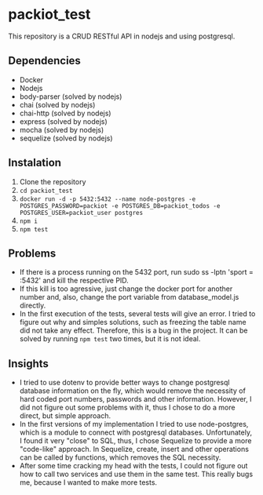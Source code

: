 # packiot_test

This repository is a CRUD RESTful API in nodejs and using postgresql.

## Dependencies

* Docker
* Nodejs
* body-parser (solved by nodejs)
* chai (solved by nodejs)
* chai-http (solved by nodejs)
* express (solved by nodejs)
* mocha (solved by nodejs)
* sequelize (solved by nodejs)

## Instalation

1. Clone the repository
2. `cd packiot_test`
3. `docker run -d -p 5432:5432 --name node-postgres -e POSTGRES_PASSWORD=packiot -e POSTGRES_DB=packiot_todos -e POSTGRES_USER=packiot_user postgres`
3. `npm i`
4. `npm test`

## Problems
* If there is a process running on the 5432 port, run sudo ss -lptn 'sport = :5432' and kill the respective PID.
* If this kill is too agressive, just change the docker port for another number and, also, change the port variable from database_model.js directly.
* In the first execution of the tests, several tests will give an error. I tried to figure out why and simples solutions, such as freezing the table name did not take any effect. Therefore, this is a bug in the project. It can be solved by running `npm test` two times, but it is not ideal.

## Insights
* I tried to use dotenv to provide better ways to change postgresql database information on the fly, which would remove the necessity of hard coded port numbers, passwords and other information. However, I did not figure out some problems with it, thus I chose to do a more direct, but simple approach.
* In the first versions of my implementation I tried to use node-postgres, which is a module to connect with postgresql databases. Unfortunately, I found it very "close" to SQL, thus, I chose Sequelize to provide a more "code-like" approach. In Sequelize, create, insert and other operations can be called by functions, which removes the SQL necessity.
* After some time cracking my head with the tests, I could not figure out how to call two services and use them in the same test. This really bugs me, because I wanted to make more tests.
